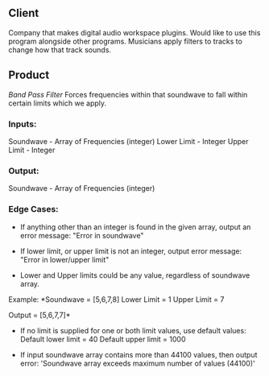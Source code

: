 ## Client
Company that makes digital audio workspace plugins.
Would like to use this program alongside other programs.
Musicians apply filters to tracks to change how that track sounds.

## Product
*Band Pass Filter*
Forces frequencies within that soundwave to fall within certain limits which we
 apply.

### Inputs:
Soundwave - Array of Frequencies (integer)
Lower Limit - Integer
Upper Limit - Integer


### Output:
Soundwave - Array of Frequencies (integer)

### Edge Cases:
- If anything other than an integer is found in the given array, output an error message:
"Error in soundwave"

- If lower limit, or upper limit is not an integer, output error message:
"Error in lower/upper limit"

- Lower and Upper limits could be any value, regardless of soundwave array.

Example:
*Soundwave = [5,6,7,8]
Lower Limit = 1
Upper Limit = 7

Output = [5,6,7,7]*

- If no limit is supplied for one or both limit values, use default values:
Default lower limit = 40
Default upper limit = 1000

- If input soundwave array contains more than 44100 values, then output error:
'Soundwave array exceeds maximum number of values (44100)'
